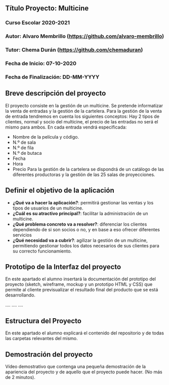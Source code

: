 ## Título Proyecto: Multicine

### Curso Escolar 2020-2021

### Autor: Alvaro Membrillo (https://github.com/alvaro-membrillo)

### Tutor: Chema Durán (https://github.com/chemaduran)

### Fecha de Inicio: 07-10-2020

### Fecha de Finalización: DD-MM-YYYY

## Breve descripción del proyecto

El proyecto consiste en la gestión de un multicine.
Se pretende informatizar la venta de entradas y la gestión de la cartelera.
Para la gestión de la venta de entrada tendremos en cuenta los siguientes conceptos:
Hay 2 tipos de clientes, normal y socio del multicine, el precio de las entradas no será el mismo para ambos.
En cada entrada vendrá especificada:
- Nombre de la película y código.
- N.º de sala
- N.º de fila
- N.º de butaca
- Fecha
- Hora
- Precio
Para la gestión de la cartelera se dispondrá de un catálogo de las diferentes productoras y la gestión de las 25 salas de proyecciones.


## Definir el objetivo de la aplicación

- **¿Qué va a hacer la aplicación?**: permitirá gestionar las ventas y los tipos de usuarios de un multicine.
- **¿Cuál es su atractivo principal?**: facilitar la administración de un multicine.
- **¿Qué problema concreto va a resolver?**: diferenciar los clientes dependiendo de si son socios o no, y en base a eso ofrecer diferentes servicios
- **¿Qué necesidad va a cubrir?**: agilizar la gestión de un multicine, permitiendo gestionar todos los datos necesarios de sus clientes para su correcto funcionamiento.

## Prototipo de la Interfaz del proyecto

En este apartado el alumno insertará la documentación del prototipo del proyecto (sketch, wireframe, mockup y un prototipo HTML y CSS)  que permite al cliente previsualizar el resultado final del producto que se está desarrollando.

....
....
....

## Estructura del Proyecto

En este apartado el alumno explicará el contenido del repositorio y de todas las carpetas relevantes del mismo.

## Demostración del proyecto

Vídeo demostrativo que contenga una pequeña demostración de la apariencia del proyecto y de aquello que el proyecto puede hacer. (No más de 2 minutos).
